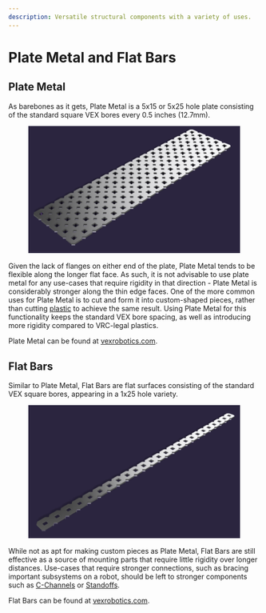 ```yaml
---
description: Versatile structural components with a variety of uses.
---
```


# Plate Metal and Flat Bars

## Plate Metal

As barebones as it gets, Plate Metal is a 5x15 or 5x25 hole plate consisting of the standard square VEX bores every 0.5 inches (12.7mm).&#x20;

<figure><img src="../../../.gitbook/assets/image (276).png" alt=""><figcaption></figcaption></figure>

Given the lack of flanges on either end of the plate, Plate Metal tends to be flexible along the longer flat face. As such, it is not advisable to use plate metal for any use-cases that require rigidity in that direction - Plate Metal is considerably stronger along the thin edge faces. One of the more common uses for Plate Metal is to cut and form it into custom-shaped pieces, rather than cutting [plastic](../../misc.-vex-parts.md#manufacturing-components) to achieve the same result. Using Plate Metal for this functionality keeps the standard VEX bore spacing, as well as introducing more rigidity compared to VRC-legal plastics.

Plate Metal can be found at [vexrobotics.com](https://www.vexrobotics.com/plates.html).

## Flat Bars

Similar to Plate Metal, Flat Bars are flat surfaces consisting of the standard VEX square bores, appearing in a 1x25 hole variety.

<figure><img src="../../../.gitbook/assets/image (273).png" alt=""><figcaption></figcaption></figure>

While not as apt for making custom pieces as Plate Metal, Flat Bars are still effective as a source of mounting parts that require little rigidity over longer distances. Use-cases that require stronger connections, such as bracing important subsystems on a robot, should be left to stronger components such as [C-Channels](c-channels-and-angles.md) or [Standoffs](fasteners.md).

Flat Bars can be found at [vexrobotics.com](https://www.vexrobotics.com/aluminum-kits.html).&#x20;
